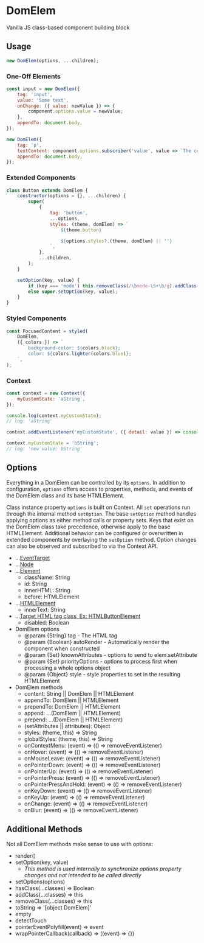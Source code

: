 # DomElem

Vanilla JS class-based component building block

## Usage

```javascript
new DomElem(options, ...children);
```

### One-Off Elements

```javascript
const input = new DomElem({
	tag: 'input',
	value: 'Some text',
	onChange: ({ value: newValue }) => {
		component.options.value = newValue;
	},
	appendTo: document.body,
});

new DomElem({
	tag: 'p',
	textContent: component.options.subscriber('value', value => `The current value is: ${value}`),
	appendTo: document.body,
});
```

### Extended Components

```javascript
class Button extends DomElem {
	constructor(options = {}, ...children) {
		super(
			{
				tag: 'button',
				...options,
				styles: (theme, domElem) => `
					${theme.button}

					${options.styles?.(theme, domElem) || ''}
				`,
			},
			...children,
		);
	}

	setOption(key, value) {
		if (key === 'mode') this.removeClass(/\bmode-\S+\b/g).addClass(`mode-${value}`);
		else super.setOption(key, value);
	}
}
```

### Styled Components

```javascript
const FocusedContent = styled(
	DomElem,
	({ colors }) => `
		background-color: ${colors.black};
		color: ${colors.lighter(colors.blue)};
	`,
);
```

### Context

```javascript
const context = new Context({
	myCustomState: 'aString',
});

console.log(context.myCustomState);
// log: 'aString'

context.addEventListener('myCustomState', ({ detail: value }) => console.log(`new value: ${value}`));

context.myCustomState = 'bString';
// log: 'new value: bString'
```

## Options

Everything in a DomElem can be controlled by its `options`. In addition to configuration, `options` offers access to properties, methods, and events of the DomElem class and its base HTMLElement.

Class instance property `options` is built on Context.
All `set` operations run through the internal method `setOption`.
The base `setOption` method handles applying options as either method calls or property sets.
Keys that exist on the DomElem class take precedence, otherwise apply to the base HTMLElement.
Additional behavior can be configured or overwritten in extended components by overlaying the `setOption` method.
Option changes can also be observed and subscribed to via the Context API.

- ...[EventTarget](https://developer.mozilla.org/en-US/docs/Web/API/EventTarget)
- ...[Node](https://developer.mozilla.org/en-US/docs/Web/API/Node)
- ...[Element](https://developer.mozilla.org/en-US/docs/Web/API/Element)
  - className: String
  - id: String
  - innerHTML: String
  - before: HTMLElement
- ...[HTMLElement](https://developer.mozilla.org/en-US/docs/Web/API/HTMLElement)
  - innerText: String
- ...[Target HTML tag class, Ex: HTMLButtonElement](https://developer.mozilla.org/en-US/docs/Web/API/HTMLButtonElement)
  - disabled: Boolean
- DomElem options
  - @param {String} tag - The HTML tag
  - @param {Boolean} autoRender - Automatically render the component when constructed
  - @param {Set} knownAttributes - options to send to elem.setAttribute
  - @param {Set} priorityOptions - options to process first when processing a whole options object
  - @param {Object} style - style properties to set in the resulting HTMLElement
- DomElem methods
  - content: String || DomElem || HTMLElement
  - appendTo: DomElem || HTMLElement
  - prependTo: DomElem || HTMLElement
  - append: ...(DomElem || HTMLElement)
  - prepend: ...(DomElem || HTMLElement)
  - (setAttributes || attributes): Object
  - styles: (theme, this) => String
  - globalStyles: (theme, this) => String
  - onContextMenu: (event) => (() => removeEventListener)
  - onHover: (event) => (() => removeEventListener)
  - onMouseLeave: (event) => (() => removeEventListener)
  - onPointerDown: (event) => (() => removeEventListener)
  - onPointerUp: (event) => (() => removeEventListener)
  - onPointerPress: (event) => (() => removeEventListener)
  - onPointerPressAndHold: (event) => (() => removeEventListener)
  - onKeyDown: (event) => (() => removeEventListener)
  - onKeyUp: (event) => (() => removeEventListener)
  - onChange: (event) => (() => removeEventListener)
  - onBlur: (event) => (() => removeEventListener)

## Additional Methods

Not all DomElem methods make sense to use with options:

- render()
- setOption(key, value)
  - _This method is used internally to synchronize options property changes and not intended to be called directly_
- setOptions(options)
- hasClass(...classes) => Boolean
- addClass(...classes) => this
- removeClass(...classes) => this
- toString => '[object DomElem]'
- empty
- detectTouch
- pointerEventPolyfill(event) => event
- wrapPointerCallback(callback) => ((event) => {})
